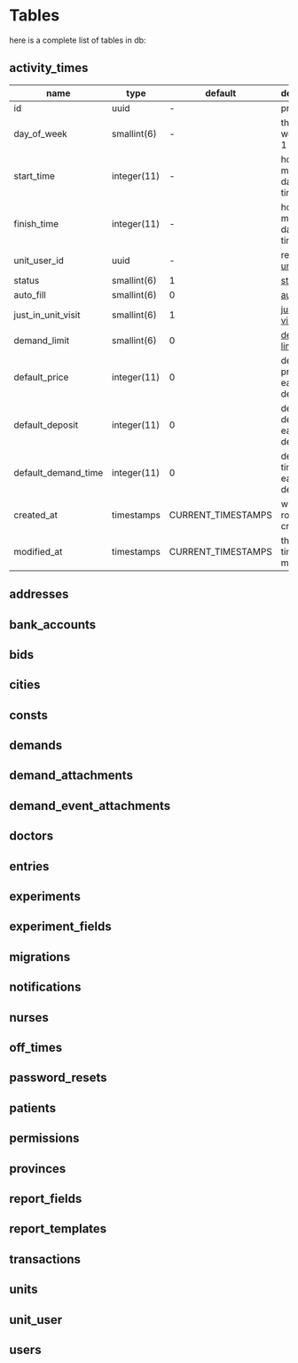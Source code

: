 # Tables

here is a complete list of tables in db:

## activity_times

| name                  | type          | default       | description                                                               |
| ---                   | ---           | ---           | ---                                                                       |
| id                    | uuid          | -             | primary id                                                                |
| day_of_week           | smallint(6)   | -             | the day of week from 1 to 7                                               |
| start_time            | integer(11)   | -             | hour and minute of day in timestamps                                      |
| finish_time           | integer(11)   | -             | hour and minute of day in timestamps                                      |
| unit_user_id          | uuid          | -             | relation to [unit_user](#unit_user)                                       |
| status                | smallint(6)   | 1             | [status](#activity_times_status)                                          |
| auto_fill             | smallint(6)   | 0             | [autofill](#activity_times_auto_fill)                                     |
| just_in_unit_visit    | smallint(6)   | 1             | [just in unit visit](#activity_times_just_in_unit_visit)                  |
| demand_limit          | smallint(6)   | 0             | [demand limit](#activity_times_demand_limit)                              |
| default_price         | integer(11)   | 0             | default price for each demand                                             |
| default_deposit       | integer(11)   | 0             | default deposit for each demand                                           |
| default_demand_time   | integer(11)   | 0             | default time set for each demand                                          |
| created_at            | timestamps    | CURRENT_TIMESTAMPS    | when the row created                                              |
| modified_at           | timestamps    | CURRENT_TIMESTAMPS    | the last time row modified                                        |

## addresses
## bank_accounts
## bids
## cities
## consts
## demands
## demand_attachments
## demand_event_attachments
## doctors
## entries
## experiments
## experiment_fields
## migrations
## notifications
## nurses
## off_times
## password_resets
## patients
## permissions
## provinces
## report_fields
## report_templates
## transactions
## units
## unit_user
## users